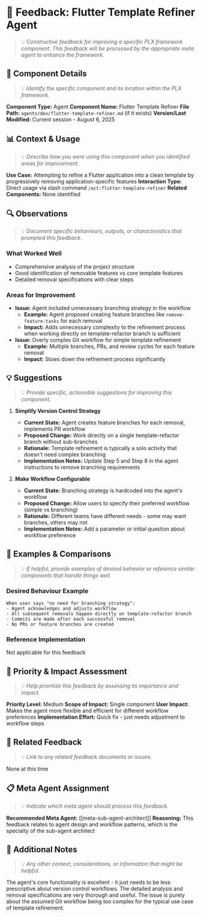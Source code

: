 # 📝 Feedback: Flutter Template Refiner Agent

> 💡 *Constructive feedback for improving a specific PLX framework component. This feedback will be processed by the appropriate meta agent to enhance the framework.*

## 🎯 Component Details
> 💡 *Identify the specific component and its location within the PLX framework.*

**Component Type:** Agent
**Component Name:** Flutter Template Refiner
**File Path:** `agents/dev/flutter-template-refiner.md` (if it exists)
**Version/Last Modified:** Current session - August 6, 2025

## 📊 Context & Usage
> 💡 *Describe how you were using this component when you identified areas for improvement.*

**Use Case:** Attempting to refine a Flutter application into a clean template by progressively removing application-specific features
**Interaction Type:** Direct usage via slash command `/act:flutter-template-refiner`
**Related Components:** None identified

## 🔍 Observations
> 💡 *Document specific behaviours, outputs, or characteristics that prompted this feedback.*

### What Worked Well
- Comprehensive analysis of the project structure
- Good identification of removable features vs core template features
- Detailed removal specifications with clear steps

### Areas for Improvement
- **Issue:** Agent included unnecessary branching strategy in the workflow
  - **Example:** Agent proposed creating feature branches like `remove-feature-tasks` for each removal
  - **Impact:** Adds unnecessary complexity to the refinement process when working directly on template-refactor branch is sufficient
- **Issue:** Overly complex Git workflow for simple template refinement
  - **Example:** Multiple branches, PRs, and review cycles for each feature removal
  - **Impact:** Slows down the refinement process significantly

## 💡 Suggestions
> 💡 *Provide specific, actionable suggestions for improving this component.*

1. **Simplify Version Control Strategy**
   - **Current State:** Agent creates feature branches for each removal, implements PR workflow
   - **Proposed Change:** Work directly on a single template-refactor branch without sub-branches
   - **Rationale:** Template refinement is typically a solo activity that doesn't need complex branching
   - **Implementation Notes:** Update Step 5 and Step 8 in the agent instructions to remove branching requirements

2. **Make Workflow Configurable**
   - **Current State:** Branching strategy is hardcoded into the agent's workflow
   - **Proposed Change:** Allow users to specify their preferred workflow (simple vs branching)
   - **Rationale:** Different teams have different needs - some may want branches, others may not
   - **Implementation Notes:** Add a parameter or initial question about workflow preference

## 🎨 Examples & Comparisons
> 💡 *If helpful, provide examples of desired behavior or reference similar components that handle things well.*

### Desired Behaviour Example
```
When user says "no need for branching strategy":
- Agent acknowledges and adjusts workflow
- All subsequent removals happen directly on template-refactor branch
- Commits are made after each successful removal
- No PRs or feature branches are created
```

### Reference Implementation
Not applicable for this feedback

## 🚀 Priority & Impact Assessment
> 💡 *Help prioritize this feedback by assessing its importance and impact.*

**Priority Level:** Medium
**Scope of Impact:** Single component
**User Impact:** Makes the agent more flexible and efficient for different workflow preferences
**Implementation Effort:** Quick fix - just needs adjustment to workflow steps

## 🔗 Related Feedback
> 💡 *Link to any related feedback documents or issues.*

None at this time

## 📋 Meta Agent Assignment
> 💡 *Indicate which meta agent should process this feedback.*

**Recommended Meta Agent:** [[meta-sub-agent-architect]]
**Reasoning:** This feedback relates to agent design and workflow patterns, which is the specialty of the sub-agent architect

## 📝 Additional Notes
> 💡 *Any other context, considerations, or information that might be helpful.*

The agent's core functionality is excellent - it just needs to be less prescriptive about version control workflows. The detailed analysis and removal specifications are very thorough and useful. The issue is purely about the assumed Git workflow being too complex for the typical use case of template refinement.